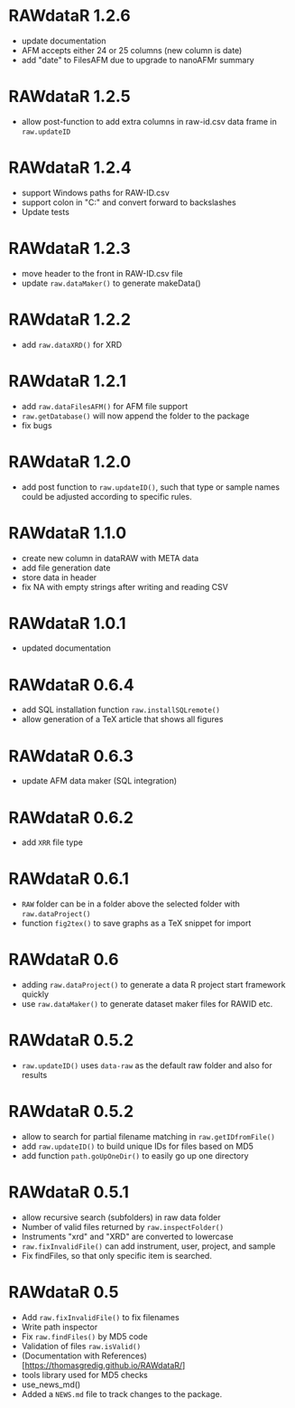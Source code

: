 # RAWdataR 1.2.6

* update documentation
* AFM accepts either 24 or 25 columns (new column is date)
* add "date" to FilesAFM due to upgrade to nanoAFMr summary

# RAWdataR 1.2.5

* allow post-function to add extra columns in raw-id.csv data frame in `raw.updateID`

# RAWdataR 1.2.4

* support Windows paths for RAW-ID.csv
* support colon in "C:\" and convert forward to backslashes
* Update tests

# RAWdataR 1.2.3

* move header to the front in RAW-ID.csv file
* update `raw.dataMaker()` to generate makeData()

# RAWdataR 1.2.2

* add `raw.dataXRD()` for XRD

# RAWdataR 1.2.1

* add `raw.dataFilesAFM()` for AFM file support
* `raw.getDatabase()` will now append the folder to the package
* fix bugs

# RAWdataR 1.2.0

* add post function to `raw.updateID()`, such that type or sample names could be adjusted according to specific rules. 

# RAWdataR 1.1.0

* create new column in dataRAW with META data
* add file generation date
* store data in header
* fix NA with empty strings after writing and reading CSV

# RAWdataR 1.0.1

* updated documentation

# RAWdataR 0.6.4

* add SQL installation function `raw.installSQLremote()`
* allow generation of a TeX article that shows all figures

# RAWdataR 0.6.3

* update AFM data maker (SQL integration)

# RAWdataR 0.6.2

* add `XRR` file type

# RAWdataR 0.6.1

* `RAW` folder can be in a folder above the selected folder with `raw.dataProject()`
* function `fig2tex()` to save graphs as a TeX snippet for import

# RAWdataR 0.6

* adding `raw.dataProject()` to generate a data R project start framework quickly
* use `raw.dataMaker()` to generate dataset maker files for RAWID etc.

# RAWdataR 0.5.2

* `raw.updateID()` uses `data-raw` as the default raw folder and also for results

# RAWdataR 0.5.2

* allow to search for partial filename matching in `raw.getIDfromFile()`
* add `raw.updateID()` to build unique IDs for files based on MD5
* add function `path.goUpOneDir()` to easily go up one directory

# RAWdataR 0.5.1

* allow recursive search (subfolders) in raw data folder
* Number of valid files returned by `raw.inspectFolder()`
* Instruments "xrd" and "XRD" are converted to lowercase
* `raw.fixInvalidFile()` can add instrument, user, project, and sample
* Fix findFiles, so that only specific item is searched.


# RAWdataR 0.5

* Add `raw.fixInvalidFile()` to fix filenames
* Write path inspector
* Fix `raw.findFiles()` by MD5 code
* Validation of files `raw.isValid()`
* (Documentation with References)[https://thomasgredig.github.io/RAWdataR/]
* tools library used for MD5 checks
* use_news_md()
* Added a `NEWS.md` file to track changes to the package.
